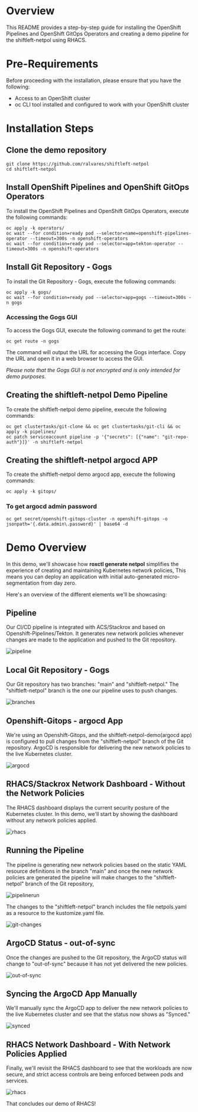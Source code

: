 # Overview

This README provides a step-by-step guide for installing the OpenShift Pipelines and OpenShift GitOps Operators and creating a demo pipeline for the shiftleft-netpol using RHACS.

# Pre-Requirements

Before proceeding with the installation, please ensure that you have the following:
- Access to an OpenShift cluster
- oc CLI tool installed and configured to work with your OpenShift cluster

# Installation Steps

## Clone the demo repository
```
git clone https://github.com/ralvares/shiftleft-netpol
cd shiftleft-netpol
```

## Install OpenShift Pipelines and OpenShift GitOps Operators

To install the OpenShift Pipelines and OpenShift GitOps Operators, execute the following commands:
```
oc apply -k operators/
oc wait --for condition=ready pod --selector=name=openshift-pipelines-operator --timeout=300s -n openshift-operators
oc wait --for condition=ready pod --selector=app=tekton-operator --timeout=300s -n openshift-operators
```

## Install Git Repository - Gogs
To install the Git Repository - Gogs, execute the following commands:
```
oc apply -k gogs/
oc wait --for condition=ready pod --selector=app=gogs --timeout=300s -n gogs
```

### Accessing the Gogs GUI
To access the Gogs GUI, execute the following command to get the route:
```
oc get route -n gogs
```
The command will output the URL for accessing the Gogs interface. Copy the URL and open it in a web browser to access the GUI.

*Please note that the Gogs GUI is not encrypted and is only intended for demo purposes.*

## Creating the shiftleft-netpol Demo Pipeline
To create the shiftleft-netpol demo pipeline, execute the following commands:

```
oc get clustertasks/git-clone && oc get clustertasks/git-cli && oc apply -k pipelines/
oc patch serviceaccount pipeline -p '{"secrets": [{"name": "git-repo-auth"}]}' -n shiftleft-netpol
``` 

## Creating the shiftleft-netpol argocd APP
To create the shiftleft-netpol demo argocd app, execute the following commands:

```
oc apply -k gitops/
```

### To get argocd admin password
```
oc get secret/openshift-gitops-cluster -n openshift-gitops -o jsonpath='{.data.admin\.password}' | base64 -d
```

# Demo Overview

In this demo, we'll showcase how **roxctl generate netpol** simplifies the experience of creating and maintaining Kubernetes network policies, This means you can deploy an application with initial auto-generated micro-segmentation from day zero. 

Here's an overview of the different elements we'll be showcasing:

## Pipeline
Our CI/CD pipeline is integrated with ACS/Stackrox and based on Openshift-Pipelines/Tekton. It generates new network policies whenever changes are made to the application and pushed to the Git repository.

![pipeline](images/pipeline.png)

## Local Git Repository - Gogs
Our Git repository has two branches: "main" and "shiftleft-netpol." The "shiftleft-netpol" branch is the one our pipeline uses to push changes.

![branches](images/branches.png)

## Openshift-Gitops - argocd App
We're using an Openshift-Gitops, and the shiftleft-netpol-demo(argocd app) is configured to pull changes from the "shiftleft-netpol" branch of the Git repository. ArgoCD is responsible for delivering the new network policies to the live Kubernetes cluster.

![argocd](images/argocd-app.png)

## RHACS/Stackrox Network Dashboard - Without the Network Policies
The RHACS dashboard displays the current security posture of the Kubernetes cluster. In this demo, we'll start by showing the dashboard without any network policies applied.

![rhacs](images/rhacs-no-netpols.png)

## Running the Pipeline
The pipeline is generating new network policies based on the static YAML resource definitions in the branch "main" and once the new network policies are generated the pipeline will make changes to the "shiftleft-netpol" branch of the Git repository,

![pipelinerun](images/pipelinerun.png)

The changes to the "shiftleft-netpol" branch includes the file netpols.yaml as a resource to the kustomize.yaml file.

![git-changes](images/repo-changes.png)

## ArgoCD Status - out-of-sync
Once the changes are pushed to the Git repository, the ArgoCD status will change to "out-of-sync" because it has not yet delivered the new policies.

![out-of-sync](images/argocd-out-of-sync.png)

## Syncing the ArgoCD App Manually
We'll manually sync the ArgoCD app to deliver the new network policies to the live Kubernetes cluster and see that the status now shows as "Synced."

![synced](images/argocd-synced.png)

## RHACS Network Dashboard - With Network Policies Applied
Finally, we'll revisit the RHACS dashboard to see that the workloads are now secure, and strict access controls are being enforced between pods and services.

![rhacs](images/rhacs-with-netpols.png)

That concludes our demo of RHACS!